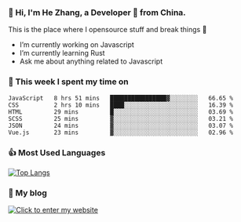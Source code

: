 ### 👋 Hi, I'm He Zhang, a Developer 🚀 from China.

This is the place where I opensource stuff and break things :rofl:

- I’m currently working on Javascript
- I’m currently learning Rust
- Ask me about anything related to Javascript

### 💪 This week I spent my time on 
<!--START_SECTION:waka-->

```text
JavaScript   8 hrs 51 mins   ████████████████▓░░░░░░░░   66.65 %
CSS          2 hrs 10 mins   ████░░░░░░░░░░░░░░░░░░░░░   16.39 %
HTML         29 mins         █░░░░░░░░░░░░░░░░░░░░░░░░   03.69 %
SCSS         25 mins         ▓░░░░░░░░░░░░░░░░░░░░░░░░   03.21 %
JSON         24 mins         ▓░░░░░░░░░░░░░░░░░░░░░░░░   03.07 %
Vue.js       23 mins         ▓░░░░░░░░░░░░░░░░░░░░░░░░   02.96 %
```

<!--END_SECTION:waka-->

### 👍 Most Used Languages
[![Top Langs](https://github-readme-stats.vercel.app/api/top-langs/?username=zhanghecool&layout=compact)](https://zhanghe.cool)

### 🌈 My blog 
[![Click to enter my website](https://cdn.jsdelivr.net/gh/zhanghecool/assets/images/gif/zhanghecools.gif)](https://zhanghe.cool)
